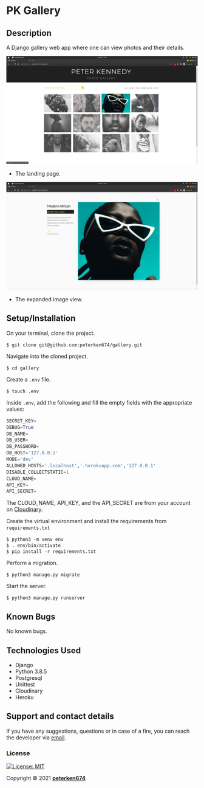 # PK Gallery
## Description
A Django gallery web app where one can view photos and their details.

![Home](static/img/home.png)

- The landing page.

![Expanded](static/img/expanded.png)

- The expanded image view.
## Setup/Installation
On your terminal, clone the project.
    
    $ git clone git@github.com:peterken674/gallery.git

Navigate into the cloned project.

    $ cd gallery

Create a `.env` file.

    $ touch .env

Inside `.env`, add the following and fill the empty fields with the appropriate values:

```python
SECRET_KEY=
DEBUG=True
DB_NAME=
DB_USER=
DB_PASSWORD=
DB_HOST='127.0.0.1'
MODE='dev'
ALLOWED_HOSTS='.localhost','.herokuapp.com','127.0.0.1'
DISABLE_COLLECTSTATIC=1
CLOUD_NAME= 
API_KEY=
API_SECRET=
```
The CLOUD_NAME, API_KEY, and the API_SECRET are from your account on [Cloudinary](https://cloudinary.com/).

Create the virtual environment and install the requirements from `requirements.txt`

    $ python3 -m venv env
    $ . env/bin/activate
    $ pip install -r requirements.txt


Perform a migration.

    $ python3 manage.py migrate


Start the server.

    $ python3 manage.py runserver


## Known Bugs
No known bugs.
## Technologies Used
- Django
- Python 3.8.5
- Postgresql
- Unittest
- Cloudinary
- Heroku
## Support and contact details
If you have any suggestions, questions or in case of a fire, you can reach the developer via [email](mailto:peterken.ngugi@gmail.com).
### License
 [![License: MIT](https://img.shields.io/badge/License-MIT-yellow.svg)](LICENSE)

Copyright &copy; 2021 **[peterken674](www.github.com/peterken674)**